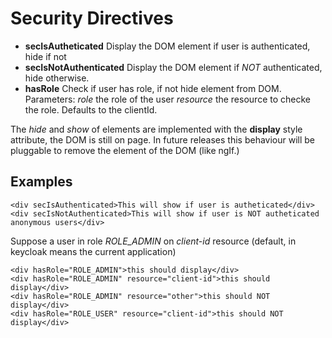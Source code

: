 # Security Directives

* __secIsAutheticated__ Display the DOM element if user is authenticated, hide if not
* __secIsNotAuthenticated__ Display the DOM element if _NOT_ authenticated, hide otherwise.
* __hasRole__ Check if user has role, if not hide element from DOM. Parameters: *role* the role of the user *resource* the resource to checke the role. Defaults to the clientId.

The _hide_ and _show_ of elements are implemented with the **display** style attribute, 
the DOM is still on page. In future releases this behaviour will be pluggable to remove 
the element of the DOM (like ngIf.) 

## Examples

    <div secIsAuthenticated>This will show if user is autheticated</div>
    <div secIsNotAuthenticated>This will show if user is NOT autheticated anonymous users</div>
    
Suppose a user in role *ROLE_ADMIN* on *client-id* resource (default, in keycloak means the current application)
    
    <div hasRole="ROLE_ADMIN">this should display</div>
    <div hasRole="ROLE_ADMIN" resource="client-id">this should display</div>
    <div hasRole="ROLE_ADMIN" resource="other">this should NOT display</div>
    <div hasRole="ROLE_USER" resource="client-id">this should NOT display</div>